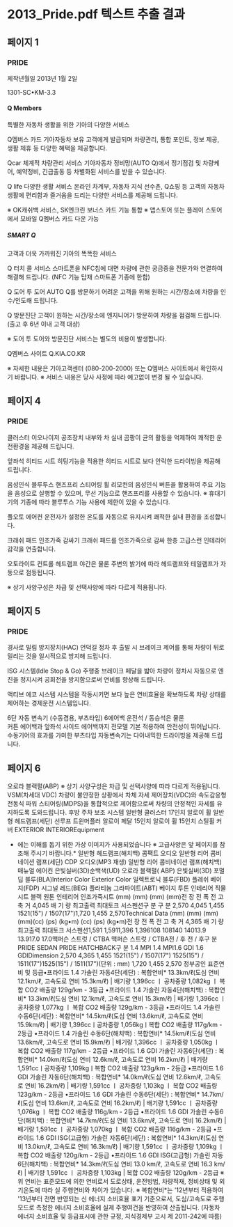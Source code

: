 # 2013_Pride.pdf 텍스트 추출 결과

## 페이지 1

### PRIDE

제작년월일
2013년 1월 2일

1301-SC•KM-3.3

#### Q Members 

특별한 자동차 생활을 위한 기아의 다양한 서비스

Q멤버스 카드 
기아자동차 보유 고객에게 발급되며 차량관리, 통합 포인트, 정보 제공, 생활 제휴 등 다양한 혜택을 제공합니다.

Qcar
체계적 차량관리 서비스 
기아자동차 정비망(AUTO Q)에서 정기점검 및 차량케어, 예약정비, 긴급출동 등 차별화된 서비스를 받을 수 있습니다.

Q life
다양한 생활 서비스
온라인 차계부, 자동차 지식 선수촌, Q쇼핑 등 고객의 자동차 생활에 편리함과 즐거움을 드리는 다양한 서비스를 제공해 드립니다.

※ OK캐쉬백 서비스, SK엔크린 보너스 카드 기능 통합
※ 앱스토어 또는 플레이 스토어에서 모바일 Q멤버스 카드 다운 가능 

##### SMART Q

고객과 더욱 가까워진 기아의 똑똑한 서비스

Q 터치 콜 서비스
스마트폰을 NFC칩에 대면 차량에 관한 궁금증을 전문가와 연결하여 해결해 드립니다. (NFC 기능 탑재 스마트폰 기종에 한함)

Q 도어 투 도어
AUTO Q를 방문하기 어려운 고객을 위해 원하는 시간/장소에 차량을 인수/인도해 드립니다.

Q 방문진단
고객이 원하는 시간/장소에 엔지니어가 방문하여 차량을 점검해 드립니다. (출고 후 6년 이내 고객 대상)

※ 도어 투 도어와 방문진단 서비스는 별도의 비용이 발생합니다.

Q멤버스 사이트
Q.KIA.CO.KR

※ 자세한 내용은 기아고객센터 (080-200-2000) 또는 Q멤버스 사이트에서 확인하시기 바랍니다.
※ 서비스 내용은 당사 사정에 따라 예고없이 변경 될 수 있습니다.

## 페이지 4

### PRIDE

클러스터 이오나이저
공조장치 내부와 차 실내 곰팡이 균의 활동을 억제하여 쾌적한 운전환경을 제공해 드립니다.

앞좌석 히티드 시트
히팅기능을 적용한 히티드 시트로 보다 안락한 드라이빙을 제공해 드립니다.

음성인식 블루투스 핸즈프리
스티어링 휠 리모컨의 음성인식 버튼을 활용하여 주요 기능을 음성으로 실행할 수 있으며, 무선 기능으로 핸즈프리를 사용할 수 있습니다.
※ 휴대기기의 기종에 따라 블루투스 기능 사용에 제한이 있을 수 있습니다.

풀오토 에어컨
운전자가 설정한 온도를 자동으로 유지시켜 쾌적한 실내 환경을 조성합니다.

크래쉬 패드 인조가죽 감싸기
크래쉬 패드를 인조가죽으로 감싸 한층 고급스런 인테리어 감각을 연출합니다.

오토라이트 컨트롤 헤드램프
야간은 물론 주변의 밝기에 따라 헤드램프와 테일램프가 자동으로 점등됩니다.

※ 상기 사양구성은 차급 및 선택사양에 따라 다르게 적용됩니다.

## 페이지 5

### PRIDE

경사로 밀림 방지장치(HAC)
언덕길 정차 후 출발 시 브레이크 제어를 통해 차량이 뒤로 밀리는 것을 일시적으로 방지해 드립니다.

ISG 시스템(Idle Stop & Go)
주행중 브레이크 페달을 밟아 차량이 정차시 자동으로 엔진을 정지시켜 공회전을 방지함으로써 연비를 향상해 드립니다.

액티브 에코 시스템
시스템을 작동시키면 보다 높은 연비효율을 확보하도록 차량 상태를 제어하는 경제운전 시스템입니다.

6단 자동 변속기 (수동겸용, 부츠타입)
 6에어백
운전석 / 동승석은 물론  
커튼 에어백과 앞좌석 사이드 에어백까지
전모델 기본 적용하여 안전성이 뛰어납니다.
수동기어의 효과를 가미한 부츠타입 자동변속기는 
다이내믹한 드라이빙을 제공해 드립니다.

## 페이지 6

오로라 블랙펄(ABP)
 ※ 상기 사양구성은 차급 및 선택사양에 따라 다르게 적용됩니다.
VSM(차세대 VDC)
차량이 불안정한 상황에서 차체 자세 제어장치(VDC)와 
속도감응형 전동식 파워 스티어링(MDPS)을 
통합적으로 제어함으로써 차량의 안정적인 자세를 
유지하도록 도와드립니다.
후방 주차 보조 시스템 
일반형 클러스터 
17인치 알로이 휠
일반형 헤드램프(세단)
선루프
트윈머플러 
알로이 페달 15인치 알로이 휠
15인치 스틸휠 커버
EXTERIOR
INTERIOREquipment 
* 에는 이해를 돕기 위한 가상 이미지가 사용되었습니다 ※ 고급사양은 앞 페이지를 참조해 주시기 바랍니다.* 
 일반형 헤드램프(해치백)
콤팩트 오디오
일반형 리어 콤비네이션 램프(세단)
CDP 오디오(MP3 재생)
일반형 리어 콤비네이션 램프(해치백)
매뉴얼 에어컨 은빛실버(3D)순백색(UD) 오로라 블랙펄( ABP) 은빛실버(3D) 포멀 딥 블루(BLA)Interior Color Exterior Color
일렉트로닉 블루(FBD) 플레쉬 베이지(FDP) 시그널 레드(BEG) 플라티늄 그라파이트(ABT)
베이지 투톤 인테리어 직물시트 블랙 원톤 인테리어 인조가죽시트
(mm)
(mm)
(mm)
(mm)전     장
전     폭
전     고
축     거       4,045 배  기  량
최고출력
최대토크
서스펜션구             분 구               분
2,570
4,045
1,455
1521(15") / 1507(17")1,720
1,455
2,570Technical Data
(mm)
(mm)
(mm)
(mm)(cc)
(ps)
(kg•m)
(cc)
(ps)
(kg•m)전     장
전     폭
전     고
축     거       4,365 배  기  량
최고출력
최대토크
서스펜션1,591
1,5911,396
1,396108
108140
14013.9
13.917.0
17.0맥퍼슨 스트럿 / CTBA
맥퍼슨 스트럿 / CTBA전 / 후
전 / 후구             분 PRIDE SEDAN
PRIDE HATCHBACK구               분 1.4 MPI
1.4 MPI1.6 GDI
1.6 GDIDimension
2,570
4,365
1,455
1521(15") / 1507(17")
1525(15") / 1511(17")1525(15") / 1511(17")(단위 : mm)
1,720
1,455
2,570
정부공인 표준연비 및 등급•프라이드 1.4 가솔린 자동4단(세단) : 복합연비* 13.3km/ℓ(도심 연비 12.1km/ℓ, 고속도로 연비 15.3km/ℓ)  |  배기량 1,396cc ㅣ 공차중량 1,082kg ㅣ 복합 CO2 배출량 129g/km - 3등급  •프라이드 1.4 가솔린 자동4단(해치백) : 복합연비* 13.3km/ℓ(도심 연비 12.1km/ℓ, 고속도로 연비 15.3km/ℓ)  |  배기량 1,396cc ㅣ 공차중량 1,077kg ㅣ 복합 CO2 배출량 129g/km - 3등급
•프라이드 1.4 가솔린 수동6단(세단) : 복합연비* 14.5km/ℓ(도심 연비 13.6km/ℓ, 고속도로 연비 15.9km/ℓ)  |  배기량 1,396ccㅣ공차중량 1,056kgㅣ복합 CO2 배출량 117g/km - 2등급  •프라이드 1.4 가솔린 수동6단(해치백) : 복합연비* 14.5km/ℓ(도심 연비 13.6km/ℓ, 고속도로 연비 15.9km/ℓ)  |  배기량 1,396cc ㅣ 공차중량 1,050kg ㅣ 복합 CO2 배출량 117g/km - 2등급
•프라이드 1.6 GDI 가솔린 자동6단(세단) : 복합연비* 14.0km/ℓ(도심 연비 12.6km/ℓ, 고속도로 연비 16.2km/ℓ)  |  배기량 1,591ccㅣ공차중량 1,109kgㅣ복합 CO2 배출량 123g/km - 2등급  •프라이드 1.6 GDI 가솔린 자동6단(해치백) : 복합연비* 14.0km/ℓ(도심 연비 12.6km/ℓ, 고속도로 연비 16.2km/ℓ)  |  배기량 1,591cc ㅣ 공차중량 1,103kg ㅣ 복합 CO2 배출량 123g/km - 2등급
•프라이드 1.6 GDI 가솔린 수동6단(세단) : 복합연비* 14.7km/ℓ(도심 연비 13.6km/ℓ, 고속도로 연비 16.2km/ℓ)  |  배기량 1,591cc ㅣ 공차중량 1,076kg ㅣ 복합 CO2 배출량 116g/km - 2등급  •프라이드 1.6 GDI 가솔린 수동6단(해치백) : 복합연비* 14.7km/ℓ(도심 연비 13.6km/ℓ, 고속도로 연비 16.2km/ℓ)  |  배기량 1,591cc ㅣ 공차중량 1,070kg ㅣ 복합 CO2 배출량 116g/km - 2등급
•프라이드 1.6 GDI ISG(고급형) 가솔린 자동6단(세단) : 복합연비* 14.3km/ℓ(도심 연비 13.0km/ℓ, 고속도로 연비 16.3km/ℓ)  |  배기량 1,591cc ㅣ 공차중량 1,109kg ㅣ 복합 CO2 배출량 120g/km - 2등급  •프라이드 1.6 GDI ISG(고급형) 가솔린 자동6단(해치백) : 복합연비* 14.3km/ℓ(도심 연비 13.0 km/ℓ, 고속도로 연비 16.3 km/ℓ)  |  배기량 1,591cc ㅣ 공차중량 1,103kg  |  복합 CO2 배출량 120g/km - 2등급 
※ 위 연비는 표준모드에 의한 연비로서 도로상태, 운전방법, 차량적재, 정비상태 및 외기온도에 따라 실 주행연비와 차이가 있습니다.
※ 복합연비*는 '12년부터 적용하여 '13년부터 전면 반영되는 신 에너지 소비효율 표기 기준으로서, 도심/고속도로 주행모드로 측정한 에너지 소비효율에 실제 주행여건을 반영하여 산출됩니다. (자동차 에너지 소비효율 및 등급표시에 관한 규정, 지식경제부 고시 제 2011-242에 따름)

